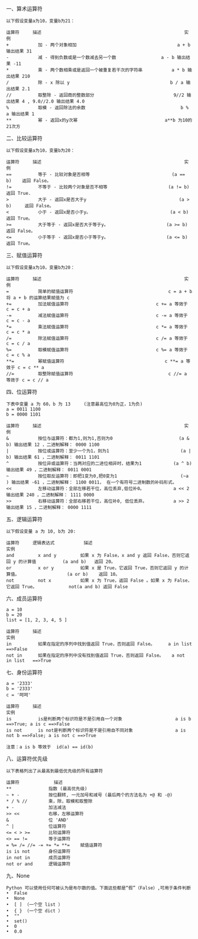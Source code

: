 一、算术运算符

	以下假设变量a为10，变量b为21：

	运算符		描述														实例
	+			加 - 两个对象相加										a + b 输出结果 31
	-			减 - 得到负数或是一个数减去另一个数					a - b 输出结果 -11
	*			乘 - 两个数相乘或是返回一个被重复若干次的字符串			a * b 输出结果 210
	/			除 - x 除以 y										b / a 输出结果 2.1
	//			取整除 - 返回商的整数部分								9//2 输出结果 4 , 9.0//2.0 输出结果 4.0
	%			取模 - 返回除法的余数									b % a 输出结果 1
	**			幂 - 返回x的y次幂									a**b 为10的21次方

二、比较运算符
	
	以下假设变量a为10，变量b为20：
	
	运算符		描述														实例
	==			等于 - 比较对象是否相等								(a == b) 	返回 False。
	!=			不等于 - 比较两个对象是否不相等						(a != b) 	返回 True.
	>			大于 - 返回x是否大于y									(a > b) 	返回 False。
	<			小于 - 返回x是否小于y。								(a < b) 	返回 True。
	>=			大于等于 - 返回x是否大于等于y。						(a >= b) 	返回 False。
	<=			小于等于 - 返回x是否小于等于y。						(a <= b) 	返回 True。

三、赋值运算符
	
	以下假设变量a为10，变量b为20：
	
	运算符		描述														实例
	=			简单的赋值运算符									c = a + b 将 a + b 的运算结果赋值为 c
	+=			加法赋值运算符									c += a 等效于 c = c + a
	-=			减法赋值运算符									c -= a 等效于 c = c - a
	*=			乘法赋值运算符									c *= a 等效于 c = c * a
	/=			除法赋值运算符									c /= a 等效于 c = c / a
	%=			取模赋值运算符									c %= a 等效于 c = c % a
	**=			幂赋值运算符										c **= a 等效于 c = c ** a
	//=			取整除赋值运算符									c //= a 等效于 c = c // a

四、位运算符
	
	下表中变量 a 为 60，b 为 13     (注意最高位为0为正，1为负)
	a = 0011 1100
	b = 0000 1101
	
	运算符		描述														实例
	&			按位与运算符：都为1,则为1,否则为0							(a & b) 输出结果 12 ，二进制解释： 0000 1100
	|			按位或运算符：至少一个为1，则为1							(a | b) 输出结果 61 ，二进制解释： 0011 1101
	^			按位异或运算符：当两对应的二进位相异时，结果为1			(a ^ b) 输出结果 49 ，二进制解释： 0011 0001
	~			按位取反运算符：即把1变为0,把0变为1						(~a ) 输出结果 -61 ，二进制解释： 1100 0011， 在一个有符号二进制数的补码形式。
	<<			左移动运算符：全部左移若干位，高位丢弃,低位补0。			a << 2 输出结果 240 ，二进制解释： 1111 0000
	>>			右移动运算符：全部右移若干位，高位补0, 低位丢弃。			a >> 2 输出结果 15 ，二进制解释： 0000 1111
		

五、逻辑运算符

	以下假设变量 a 为 10, b为 20:

	运算符		逻辑表达式			描述																	实例
	and			x and y			如果 x 为 False，x and y 返回 False，否则它返回 y 的计算值			(a and b) 	返回 20。
	or			x or y			如果 x 是 True，它返回 True，否则它返回 y 的计算值。					(a or b) 	返回 10。
	not			not x			如果 x 为 True，返回 False 。如果 x 为 False，它返回 True。 			not(a and b) 返回 False


六、成员运算符
	
	a = 10
	b = 20
	list = [1, 2, 3, 4, 5 ]
	
	运算符		描述															实例
	in			如果在指定的序列中找到值返回 True，否则返回 False。		a in list 		==>False
	not in		如果在指定的序列中没有找到值返回 True，否则返回 False。	a not in list 	==>True

七、身份运算符
	
	a = '2333'
	b = '2333'
	c = '呵呵'
	
	运算符		描述															实例
	is			is是判断两个标识符是不是引用自一个对象					a is b ==>True; a is c ==>False
	is not		is not是判断两个标识符是不是引用自不同对象				a is not b ==>False; a is not c ==>True
	
	注意：a is b 等效于  id(a) == id(b)

八、运算符优先级

	以下表格列出了从最高到最低优先级的所有运算符
	
	运算符				描述
	**				指数 (最高优先级)
	~ + -			按位翻转, 一元加号和减号 (最后两个的方法名为 +@ 和 -@)
	* / % //		乘，除，取模和取整除
	+ -				加法减法
	>> <<			右移，左移运算符
	&				位 'AND'
	^ |				位运算符
	<= < > >=		比较运算符
	<> == !=		等于运算符
	= %= /= //= -= += *= **=	赋值运算符
	is is not		身份运算符
	in not in		成员运算符
	not or and		逻辑运算符

九、None
	
	Python 可以使用任何可被认为是布尔数的值。下面这些都是“假”（False）,可用于条件判断
	•  False
	•  None
	•  [ ] （一个空 list ）
	•  { } （一个空 dict ）
	•  ""
	•  set()
	•  0
	•  0.0
	










